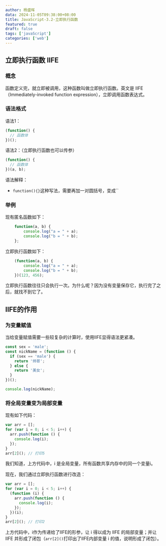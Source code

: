 ```yaml
---
author: 杨盛晖
data: 2024-11-05T09:38:00+08:00
title: JavaScript-3.2-立即执行函数
featured: true
draft: false
tags: ['javaScript']
categories: ['web']
---
```





<ArticleTopAd></ArticleTopAd>


## 立即执行函数 IIFE

### 概念

函数定义完，就立即被调用，这种函数叫做立即执行函数。英文是 IIFE（Immediately-invoked function expression），立即调用函数表达式。

### 语法格式

语法1：

```js
(function() {
  // 函数体
})();
```

语法2：（立即执行函数也可以传参）

```js
(function() {
  // 函数体
})(a, b);
```

语法解释：



- `function(){}`这种写法，需要再加一对圆括号，变成``

### 举例

现有匿名函数如下：

```javascript
	function(a, b) {
		console.log("a = " + a);
		console.log("b = " + b);
	};
```

立即执行函数如下：

```javascript
	(function(a, b) {
		console.log("a = " + a);
		console.log("b = " + b);
	})(123, 456);
```

立即执行函数往往只会执行一次。为什么呢？因为没有变量保存它，执行完了之后，就找不到它了。

## IIFE的作用

### 为变量赋值

当给变量赋值需要一些较复杂的计算时，使用IIFE显得语法更紧凑。

```js
const sex = 'male';
const nickName = (function () {
  if (sex == 'male') {
    return '帅哥';
  } else {
    return '美女';
  }
})();

console.log(nickName);
```

### 将全局变量变为局部变量

现有如下代码：

```js
var arr = [];
for (var i = 0; i < 5; i++) {
  arr.push(function () {
    console.log(i);
  });
}
arr[2](); // 打印5
```

我们知道，上方代码中，i 是全局变量，所有函数共享内存中的同一个变量i。

现在，我们通过立即执行函数进行改造：

```js
var arr = [];
for (var i = 0; i < 5; i++) {
  (function (i) {
    arr.push(function () {
      console.log(i);
    });
  })(i);
}
arr[2](); // 打印2
```

上方代码中，i作为传递给了IIFE的形参，让 i 得以成为 IIFE 的局部变量；并让 IIFE 并形成了闭包（`arr[2]()`打印出了IIFE内部变量 i 的值，说明形成了闭包）。


